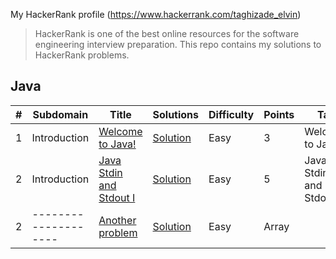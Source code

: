 My HackerRank profile (https://www.hackerrank.com/taghizade_elvin)

> HackerRank is one of the best online resources for the software engineering interview preparation. This repo contains my solutions to HackerRank problems.

## Java

| # |      Subdomain     |      Title     |   Solutions   | Difficulty  | Points | Tag
|---|--------------------|----------------|---------------|-------------|-------------|-------------
| 1 |Introduction|[Welcome to Java!](https://www.hackerrank.com/challenges/welcome-to-java/problem)|[Solution](src/main/java/com/hackerrank/java/WelcomeToJava.java)|Easy|3|Welcome to Java!|
| 2 |Introduction|[Java Stdin and Stdout I](https://www.hackerrank.com/challenges/java-stdin-and-stdout-1/problem)|[Solution](src/main/java/com/hackerrank/java/JavaStdinAndStdoutI.java)|Easy|5|Java Stdin and Stdout I|
| 2 |--------------------|[Another problem](https://www.hackerrank.com/challenges/test)|[Solution](src/main/java/com/hackerrank/java/WelcomeToJava.java) |Easy|Array|
